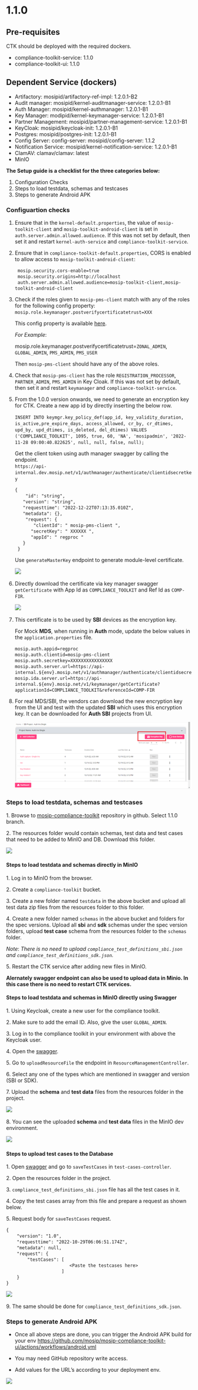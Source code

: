# 1.1.0

## Pre-requisites

CTK should be deployed with the required dockers.

* compliance-toolkit-service: 1.1.0
* compliance-toolkit-ui: 1.1.0

## Dependent Service (dockers)

* Artifactory: mosipid/artifactory-ref-impl: 1.2.0.1-B2
* Audit manager: mosipid/kernel-auditmanager-service: 1.2.0.1-B1
* Auth Manager: mosipid/kernel-authmanager: 1.2.0.1-B1
* Key Manager: modipid/kernel-keymanager-service: 1.2.0.1-B1
* Partner Management: mosipid/partner-management-service: 1.2.0.1-B1
* KeyCloak: mosipid/keycloak-init: 1.2.0.1-B1
* Postgres: mosipid/postgres-init: 1.2.0.1-B1
* Config Server: config-server: mosipid/config-server: 1.1.2
* Notification Service: mosipid/kernel-notification-service: 1.2.0.1-B1
* ClamAV: clamav/clamav: latest
* MinIO

**The Setup guide is a checklist for the three categories below:**

1. Configuration Checks
2. Steps to load testdata, schemas and testcases
3. Steps to generate Android APK

### Configuartion checks

1. Ensure that in the `kernel-default.properties`, the value of `mosip-toolkit-client` and `mosip-toolkit-android-client` is set in `auth.server.admin.allowed.audience`. If this was not set by default, then set it and restart `kernel-auth-service` and `compliance-toolkit-service`.

2. Ensure that in `compliance-toolkit-default.properties`, CORS is enabled to allow access to `mosip-toolkit-android-client`:

   ```
    mosip.security.cors-enable=true
    mosip.security.origins=http://localhost
    auth.server.admin.allowed.audience=mosip-toolkit-client,mosip-toolkit-android-client
   ```

3. Check if the roles given to `mosip-pms-client` match with any of the roles for the following config property: 
       ` mosip.role.keymanager.postverifycertificatetrust=XXX`
       
   This config property is available [here](https://github.com/mosip/mosip-config/blob/${ENV_NAME}/kernel-default.properties).

   _For Example_:
    
    mosip.role.keymanager.postverifycertificatetrust=`ZONAL_ADMIN`, `GLOBAL_ADMIN`, `PMS_ADMIN`, `PMS_USER`

    Then `mosip-pms-client` should have any of the above roles.
    
4. Check that `mosip-pms-client` has the role `REGISTRATION_PROCESSOR`, `PARTNER_ADMIN`, `PMS_ADMIN` in Key Cloak. If this was not set by default, then set it and restart `keymanager` and `compliance-toolkit-service`.

5. From the 1.0.0 version onwards, we need to generate an encryption key for CTK.
Create a new app id by directly inserting the below row.

   `INSERT INTO keymgr.key_policy_def(app_id, key_validity_duration, is_active,pre_expire_days, access_allowed, cr_by, cr_dtimes, upd_by, upd_dtimes, is_deleted, del_dtimes) VALUES ('COMPLIANCE_TOOLKIT', 1095, true, 60, 'NA', 'mosipadmin', '2022-11-28 09:00:40.822625', null, null, false, null);`

   Get the client token using auth manager swagger by calling the endpoint.     
   `https://api-internal.dev.mosip.net/v1/authmanager/authenticate/clientidsecretkey`

   ```
   {
       "id": "string",
      "version": "string",
      "requesttime": "2022-12-22T07:13:35.010Z",
      "metadata": {},
       "request": {
          "clientId": " mosip-pms-client ",
         "secretKey": " XXXXXX ",
         "appId": " regproc "
      }
    }
   ```

   Use `generateMasterKey` endpoint to generate module-level certificate.

   ![](\_images/ctk-generateMasterkey.png)

6. Directly download the certificate via key manager swagger `getCertificate` with App Id as `COMPLIANCE_TOOLKIT` and Ref Id as `COMP-FIR`.

   ![](\_images/ctk-getCertificate.png)

7. This certificate is to be used by **SBI** devices as the encryption key.

   For Mock **MDS**, when running in **Auth** mode, update the below values in the `application.properties` file.

    ```
    mosip.auth.appid=regproc
    mosip.auth.clientid=mosip-pms-client
    mosip.auth.secretkey=XXXXXXXXXXXXXXXX
    mosip.auth.server.url=https://api-internal.${env}.mosip.net/v1/authmanager/authenticate/clientidsecretkey 
    mosip.ida.server.url=https://api-internal.${env}.mosip.net/v1/keymanager/getCertificate?applicationId=COMPLIANCE_TOOLKIT&referenceId=COMP-FIR
    ```

8. For real MDS/SBI, the vendors can download the new encryption key from the UI and test with the updated **SBI** which uses this encryption key.
   It can be downloaded for **Auth SBI** projects from UI.

   ![](_images/ctk-encryptionkey.png)

### Steps to load testdata, schemas and testcases

1\. Browse to [mosip-compliance-toolkit](https://github.com/mosip-compliance-toolkit.git) repository in github. Select 1.1.0 branch.

2\. The resources folder would contain schemas, test data and test cases that need to be added to MinIO and DB. Download this folder.

![](\_images/ctk-resources-folder.png)

#### Steps to load testdata and schemas directly in MinIO 

1\. Log in to MinIO from the browser.

2\. Create a `compliance-toolkit` bucket.

3\. Create a new folder named `testdata` in the above bucket and upload all test data zip files from the resources folder to this folder.

4\. Create a new folder named `schemas` in the above bucket and folders for the spec versions. Upload all **sbi** and **sdk** schemas under the spec version folders, upload **test case** schema from the resources folder to the `schemas` folder.

_Note_: _There is no need to upload `compliance_test_definitions_sbi.json` and `compliance_test_definitions_sdk.json`._

5\. Restart the CTK service after adding new files in MinIO.

**Alernately swagger endpoint can also be used to upload data in Minio. In this case there is no need to restart CTK services.**


#### Steps to load testdata and schemas in MinIO directly using Swagger

1\. Using Keycloak, create a new user for the compliance toolkit.

2\. Make sure to add the email ID. Also, give the user `GLOBAL_ADMIN`.

3\. Log in to the compliance toolkit in your environment with above the Keycloak user.

4\. Open the [swagger](https://{api-internal-env-url}/v1/toolkit/swagger-ui/index.html?configUrl=/v1/toolkit/v3/api-docs/swagger-config).

5\. Go to `uploadResourceFile` the endpoint in `ResourceManagementController`.

6\. Select any one of the types which are mentioned in swagger and version (SBI or SDK).

7\. Upload the **schema** and **test data** files from the resources folder in the project.

![](\_images/ctk-upload-resources.png)

8\. You can see the uploaded **schema** and **test data** files in the MinIO dev environment.

![](\_images/ctk-minIO.png)

#### Steps to upload test cases to the Database

1\. Open [swagger](https://{api-internal-env-url}/v1/toolkit/swagger-ui/index.html?configUrl=/v1/toolkit/v3/api-docs/swagger-config) and go to `saveTestCases` in `test-cases-controller`.

2\. Open the resources folder in the project.

3\. `compliance_test_definitions_sbi.json` file has all the test cases in it.

4\. Copy the test cases array from this file and prepare a request as shown below.

5\. Request body for `saveTestCases` request.

```
{
    "version": "1.0",
    "requesttime": "2022-10-29T06:06:51.174Z",
    "metadata": null,
    "request": {
        "testCases": [
                        <Paste the testcases here>
                     ]
    }
}
```

![](\_images/ctk-testcases-upload.png)

9\. The same should be done for `compliance_test_definitions_sdk.json`.

### Steps to generate Android APK

* Once all above steps are done, you can trigger the Android APK build for your env
https://github.com/mosip/mosip-compliance-toolkit-ui/actions/workflows/android.yml

* You may need GitHub repository write access.

* Add values for the URL’s according to your deployment env.

![](\_images/ctk-android-apk1.png)
